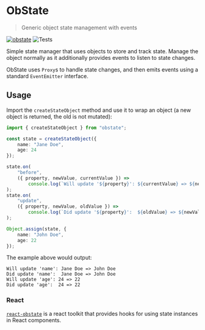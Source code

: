 # ObState
> Generic object state management with events

[![obstate](https://img.shields.io/npm/v/obstate?color=blue&label=obstate&logo=npm&style=flat-square)](https://www.npmjs.com/package/obstate) ![Tests](https://github.com/perry-mitchell/obstate/actions/workflows/test.yml/badge.svg)

Simple state manager that uses objects to store and track state. Manage the object normally as it additionally provides events to listen to state changes.

ObState uses `Proxy`s to handle state changes, and then emits events using a standard `EventEmitter` interface.

## Usage

Import the `createStateObject` method and use it to wrap an object (a new object is returned, the old is not mutated):

```typescript
import { createStateObject } from "obstate";

const state = createStateObject({
    name: "Jane Doe",
    age: 24
});

state.on(
    "before",
    ({ property, newValue, currentValue }) =>
        console.log(`Will update '${property}': ${currentValue} => ${newValue}`)
);
state.on(
    "update",
    ({ property, newValue, oldValue }) =>
        console.log(`Did update '${property}':  ${oldValue} => ${newValue}`)
);

Object.assign(state, {
    name: "John Doe",
    age: 22
});
```

The example above would output:

```
Will update 'name': Jane Doe => John Doe
Did update 'name':  Jane Doe => John Doe
Will update 'age': 24 => 22
Did update 'age':  24 => 22
```

### React

[`react-obstate`](https://github.com/perry-mitchell/react-obstate) is a react toolkit that provides hooks for using state instances in React components.
